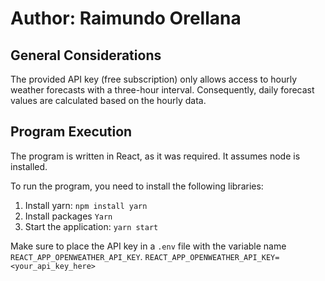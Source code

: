 # Author: Raimundo Orellana

## General Considerations
The provided API key (free subscription) only allows access to hourly weather forecasts with a three-hour interval. Consequently, daily forecast values are calculated based on the hourly data.

## Program Execution
The program is written in React, as it was required. It assumes node is installed.

To run the program, you need to install the following libraries:

1. Install yarn: `npm install yarn`
2. Install packages `Yarn`
3. Start the application: `yarn start`

Make sure to place the API key in a `.env` file with the variable name `REACT_APP_OPENWEATHER_API_KEY`.
`REACT_APP_OPENWEATHER_API_KEY=<your_api_key_here>`


